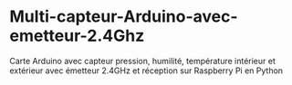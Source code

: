 # Multi-capteur-Arduino-avec-emetteur-2.4Ghz
Carte Arduino avec capteur pression, humilité, température intérieur et extérieur avec émetteur 2.4GHz et réception sur Raspberry Pi en Python
